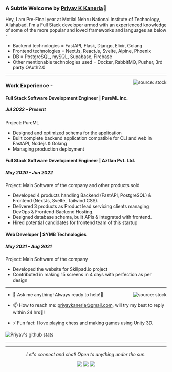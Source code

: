 ### A Subtle Welcome by [Priyav K Kaneria](https://priyavkaneria-resume.netlify.app)👋

Hey, I am Pre-Final year at Motilal Nehru National Institute of Technology, Allahabad. I'm a Full Stack developer armed with an experienced knowledge of some of the more popular and loved frameworks and languages as below -
- Backend technologies = FastAPI, Flask, Django, Elixir, Golang
- Frontend technologies = NextJs, ReactJs, Svelte, Alpine, Phoenix
- DB = PostgreSQL, mySQL, Supabase, Firebase
- Other mentionable technologies used = Docker, RabbitMQ, Pusher, 3rd party OAuth2.0
*******

<a href="https://i.ibb.co/1fD8JDJ/monkey-working.gif"><img align="right" src="https://i.ibb.co/1fD8JDJ/monkey-working.gif" title="source: stock" /></a>
### Work Experience -

#### Full Stack Software Development Engineer | PureML Inc.
##### Jul 2022 – Present
Project: PureML
- Designed and optimized schema for the application
- Built complete backend application compatible for CLI and web in FastAPI, Nodejs & Golang
- Managing production deployment

#### Full Stack Software Development Engineer | Aztlan Pvt. Ltd.
##### May 2020 – Jun 2022
Project: Main Software of the company and other products sold
- Developed 4 products handling Backend (FastAPI, PostgreSQL) & Frontend (NextJs, Svelte, Tailwind CSS).
- Delivered 3 products as Product lead servicing clients managing DevOps & Frontend-Backend Hosting.
- Designed database schema, built APIs & integrated with frontend.
- Hired potential candidates for frontend team of this startup

#### Web Developer | SYMB Technologies
##### May 2021 – Aug 2021
Project: Main Software of the company
- Developed the website for Skillpad.io project
- Contributed in making 15 screens in 4 days with perfection as per design

<!-- Please don't remove this: Grab your social icons from https://github.com/carlsednaoui/gitsocial -->

<!--
**priyavkaneria/priyavkaneria** is a ✨ _special_ ✨ repository because its `README.md` (this file) appears on your GitHub profile.
-->
*******
<a href="https://i.ibb.co/0snKvYj/cool-computer.gif"><img align="right" src="https://i.ibb.co/0snKvYj/cool-computer.gif" title="source: stock" /></a>
- 💬 Ask me anything!
     Always ready to help!🤩

- 📫 How to reach me: 
priyavkaneria@gmail.com, will try my best to reply within 24 hrs🏁!


- ⚡ Fun fact: I love playing chess and making games using Unity 3D.


![Priyav's github stats](https://github-readme-stats.vercel.app/api?username=priyavkaneria&show_icons=true&hide_border=true&icon_color=5CFF33&theme=nord)
******
<!-- **Views:**<br>
![Visitor Count](https://profile-counter.glitch.me/priyavkaneria/count.svg) -->

<hr>
<p align="center">
  <i>Let's connect and chat! Open to anything under the sun.</i>

  <p align="center">
    <a href="https://twitter.com/priyav_kaneria" alt="Twitter"><img src="https://raw.githubusercontent.com/jayehernandez/jayehernandez/3f5402efef9a0ae89211a6e04609558e862ca616/readme/twitter-fill.svg"></a>
    <a href="https://www.linkedin.com/in/priyavkaneria/" alt="Linkedin"><img src="https://raw.githubusercontent.com/jayehernandez/jayehernandez/3f5402efef9a0ae89211a6e04609558e862ca616/readme/linkedin-fill.svg"></a>
    <a href="mailto:priyavkaneria@gmail.com" alt="Contact me"><img src="https://raw.githubusercontent.com/jayehernandez/jayehernandez/3f5402efef9a0ae89211a6e04609558e862ca616/readme/mail-fill.svg"></a>
<!--     <a href="https://jayehernandez.com" alt="My site"><img src="https://raw.githubusercontent.com/jayehernandez/jayehernandez/3f5402efef9a0ae89211a6e04609558e862ca616/readme/external-link-line.svg"></a> -->
  </p>
</p>
